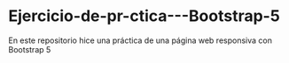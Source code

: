 # Ejercicio-de-pr-ctica---Bootstrap-5
En este repositorio hice una práctica de una página web responsiva con Bootstrap 5
